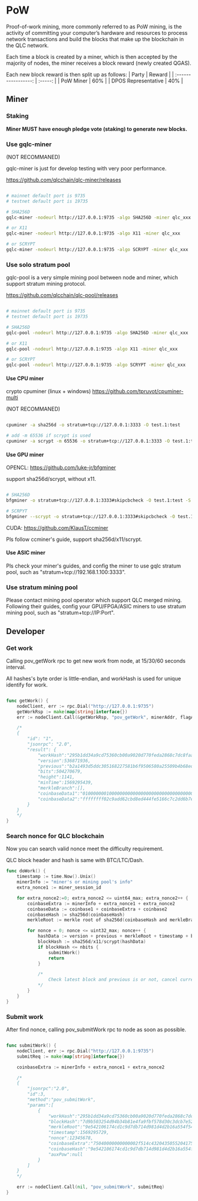 # PoW

Proof-of-work mining, more commonly referred to as PoW mining, is the activity of committing your computer’s hardware and resources to process network transactions and build the blocks that make up the blockchain in the QLC network. 

Each time a block is created by a miner, which is then accepted by the majority of nodes, the miner receives a block reward (newly created QGAS).

Each new block reward is then split up as follows:
| Party               |  Reward |
| :-----------------: | :-----: |
| PoW Miner           | 60%     |
| DPOS Representative | 40%     |

## Miner

### Staking
**Miner MUST have enough pledge vote (staking) to generate new blocks.**

### Use gqlc-miner
(NOT RECOMMANED)

gqlc-miner is just for develop testing with very poor performance.

https://github.com/qlcchain/qlc-miner/releases

```bash

# mainnet default port is 9735
# testnet default port is 19735

# SHA256D
gqlc-miner -nodeurl http://127.0.0.1:9735 -algo SHA256D -miner qlc_xxx

# or X11
gqlc-miner -nodeurl http://127.0.0.1:9735 -algo X11 -miner qlc_xxx

# or SCRYPT
gqlc-miner -nodeurl http://127.0.0.1:9735 -algo SCRYPT -miner qlc_xxx

```

### Use solo stratum pool
gqlc-pool is a very simple mining pool between node and miner, which support stratum mining protocol.

https://github.com/qlcchain/qlc-pool/releases

```bash

# mainnet default port is 9735
# testnet default port is 19735

# SHA256D
gqlc-pool -nodeurl http://127.0.0.1:9735 -algo SHA256D -miner qlc_xxx

# or X11
gqlc-pool -nodeurl http://127.0.0.1:9735 -algo X11 -miner qlc_xxx

# or SCRYPT
gqlc-pool -nodeurl http://127.0.0.1:9735 -algo SCRYPT -miner qlc_xxx

```

#### Use CPU miner
crypto cpuminer (linux + windows)
https://github.com/tpruvot/cpuminer-multi

(NOT RECOMMANED)

```bash

cpuminer -a sha256d -o stratum+tcp://127.0.0.1:3333 -O test.1:test

# add -m 65536 if scrypt is used
cpuminer -a scrypt -m 65536 -o stratum+tcp://127.0.0.1:3333 -O test.1:test

```

#### Use GPU miner
OPENCL:
https://github.com/luke-jr/bfgminer

support sha256d/scrypt, without x11.

```bash

# SHA256D
bfgminer -o stratum+tcp://127.0.0.1:3333#skipcbcheck -O test.1:test -S opencl:auto --no-gbt --no-getwork

# SCRPYT
bfgminer --scrypt -o stratum+tcp://127.0.0.1:3333#skipcbcheck -O test.1:test -S opencl:auto --no-gbt --no-getwork

```

CUDA:
https://github.com/KlausT/ccminer

Pls follow ccminer's guide, support sha256d/x11/scrypt.

#### Use ASIC miner
Pls check your miner's guides, and config the miner to use gqlc stratum pool, such as "stratum+tcp://192.168.1.100:3333".

### Use stratum mining pool
Please contact mining pool operator which support QLC merged mining.
Following their guides, config your GPU/FPGA/ASIC miners to use stratum mining pool, such as "stratum+tcp://IP:Port".

## Developer
### Get work

Calling pov_getWork rpc to get new work from node, at 15/30/60 seconds interval.

All hashes's byte order is little-endian, and workHash is used for unique identify for work.

```go

func getWork() {
    nodeClient, err := rpc.Dial("http://127.0.0.1:9735")
    getWorkRsp := make(map[string]interface{})
    err := nodeClient.Call(&getWorkRsp, "pov_getWork", minerAddr, flagAlgo)

    /*
    {
        "id": "1",
        "jsonrpc": "2.0",
        "result": {
            "workHash":"295b1dd34a9cd75360cb00a9020d770feda2868c7dc8faa2960bb9162c58f20d",
            "version":536871936,
            "previous":"b2a1493d5ddc305168227581b6f9506580a25509b4b68edd9c6e0c95228c2151",
            "bits":504270679,
            "height":1141,
            "minTime":1569295439,
            "merkleBranch":[],
            "coinbaseData1":"01000000010000000000000000000000000000000000000000000000000000000000000000ffffffff",
            "coinbaseData2":"ffffffff02c9add62cbd8ed444fe5166c7c2dd6b7ebd16e284b31700d246960e5c1488ec231b377bcc000000000000000000000000000000000000000000000000000000000000001506cddef361a43727342802093613777518a8781edbfdbb4dcc4f113442667a7ccec7f7b901000000"
        }
    }
    */
}

```

### Search nonce for QLC blockchain

Now you can search valid nonce meet the difficulty requirement.

QLC block header and hash is same with BTC/LTC/Dash.

```go
func doWork() {
    timestamp := time.Now().Unix()
    minerInfo := "miner's or mining pool's info"
    extra_nonce1 := miner_session_id

    for extra_nonce2:=0; extra_nonce2 <= uint64_max; extra_nonce2++ {
        coinbaseExtra := minerInfo + extra_nonce1 + extra_nonce2
        coinbaseData := coinbase1 + coinbaseExtra + coinbase2
        coinbaseHash := sha256d(coinbaseHash)
        merkleRoot := merkle root of sha256d(coinbaseHash and merkleBranch)

        for nonce = 0; nonce <= uint32_max; nonce++ {
            hashData := version + previous + merkleRoot + timestamp + bits + nonce
            blockHash := sha256d/x11/scrypt(hashData)
            if blockHash <= nbits {
                submitWork()
                return
            }

            /*
                Check latest block and previous is or not, cancel current searching if changed.
            */
        }
    }
}
```

### Submit work

After find nonce, calling pov_submitWork rpc to node as soon as possible.

```go

func submitWork() {
    nodeClient, err := rpc.Dial("http://127.0.0.1:9735")
    submitReq := make(map[string]interface{})

    coinbaseExtra := minerInfo + extra_nonce1 + extra_nonce2

    /*
    {
        "jsonrpc":"2.0",
        "id":3,
        "method":"pov_submitWork",
        "params":[
            {
                "workHash":"295b1dd34a9cd75360cb00a9020d770feda2868c7dc8faa2960bb9162c58f20d",
                "blockHash":"7d9b503254d94b34b81e4fa9fbf578d30c3dcb7e5248aee0674a55567a687d07",
                "merkleRoot":"9e542106174cd1c9d7db714d981d4d2b16a554f543dad25ceca87bb1db695050",
                "timestamp":1569295729,
                "nonce":12345678,
                "coinbaseExtra":"75040000000000002f514c432043505520417578504f572f",
                "coinbaseHash":"9e542106174cd1c9d7db714d981d4d2b16a554f543dad25ceca87bb1db695050",
                "auxPow":null
            }
        ]
    }
    */

    err := nodeClient.Call(nil, "pov_submitWork", submitReq)
}

```
